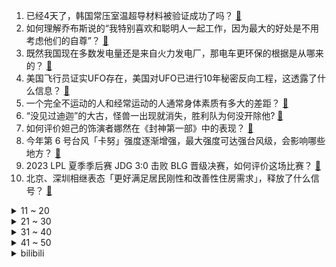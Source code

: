 1. 已经4天了，韩国常压室温超导材料被验证成功了吗？ [:link:](https://www.zhihu.com/question/614426480)
2. 如何理解乔布斯说的“我特别喜欢和聪明人一起工作，因为最大的好处是不用考虑他们的自尊”？ [:link:](https://www.zhihu.com/question/391880688)
3. 既然我国现在多数发电量还是来自火力发电厂，那电车更环保的根据是从哪来的？ [:link:](https://www.zhihu.com/question/613557072)
4. 美国飞行员证实UFO存在，美国对UFO已进行10年秘密反向工程，这透露了什么信息？ [:link:](https://www.zhihu.com/question/614456822)
5. 一个完全不运动的人和经常运动的人通常身体素质有多大的差距？ [:link:](https://www.zhihu.com/question/31694741)
6. “没见过迪迦”的大古，怪兽一出现就消失，胜利队为何没开除他? [:link:](https://www.zhihu.com/question/479370188)
7. 如何评价妲己的饰演者娜然在《封神第一部》中的表现？ [:link:](https://www.zhihu.com/question/614079743)
8. 今年第 6 号台风「卡努」强度逐渐增强，最大强度可达强台风级，会影响哪些地方？ [:link:](https://www.zhihu.com/question/614726695)
9. 2023 LPL 夏季季后赛 JDG 3:0 击败 BLG 晋级决赛，如何评价这场比赛？ [:link:](https://www.zhihu.com/question/614747386)
10. 北京、深圳相继表态「更好满足居民刚性和改善性住房需求」，释放了什么信号？ [:link:](https://www.zhihu.com/question/614750702)
<details>
<summary>11 ~ 20</summary>

11. 暑期购机，有哪些值得入手的 13 代酷睿笔记本？ [:link:](https://www.zhihu.com/question/614730887)
12. 波兰总理发出警报「发现超 100 多名瓦格纳士兵已部署到其边界」，哪些信息值得关注？ [:link:](https://www.zhihu.com/question/614727296)
13. 如何看待2023年7月31日 A股市场？ [:link:](https://www.zhihu.com/question/614577103)
14. 曝亚特兰大前锋赫伊伦德即将加盟曼联，转会费 7000 万欧元，如何评价这项引援交易？ [:link:](https://www.zhihu.com/question/614723262)
15. 你最喜欢的一句诗句是什么? [:link:](https://www.zhihu.com/question/614765760)
16. 在驾校学车过程中，最让你生气的经历是什么？ [:link:](https://www.zhihu.com/question/22192177)
17. 电影《长安三万里》中，那本《河岳英灵集注》为什么没有收藏杜甫的诗？ [:link:](https://www.zhihu.com/question/611812994)
18. 可以分享一下你们每天坚持跑步的原因吗? [:link:](https://www.zhihu.com/question/614715936)
19. 可以推荐给我一个你最近在追的剧吗？ [:link:](https://www.zhihu.com/question/611441399)
20. 上班途中因暴雨、大风天气原因受伤算工伤吗？ [:link:](https://www.zhihu.com/question/614724833)
</details>
<details>
<summary>21 ~ 30</summary>

21. 为什么《崩坏：星穹铁道》里的陶德不使用黑塔的办法返老还童？ [:link:](https://www.zhihu.com/question/614444906)
22. 如今无损音乐已经很普遍，为什么发烧者们始终喜欢用CD碟片听音乐？ [:link:](https://www.zhihu.com/question/561163731)
23. 如何评价《崩坏：星穹铁道》新活动「神奇扑满在哪里」? [:link:](https://www.zhihu.com/question/614424055)
24. 暴雨大风天气窗户、楼下出现了刮来的钱，捡了合法吗？ [:link:](https://www.zhihu.com/question/614723319)
25. 现实中是否存在概率为零的事件？ [:link:](https://www.zhihu.com/question/554764009)
26. 谷歌 DeepMind 利用大模型研发出机器人项目 RT-2，如何评价这一成果？ [:link:](https://www.zhihu.com/question/614768538)
27. 新疆警方通报一车队未经批准穿越自然保护区，致 3 死 1 失踪，发生了什么？哪些信息值得关注？ [:link:](https://www.zhihu.com/question/614432614)
28. 为什么古代老虎被称为大虫？ [:link:](https://www.zhihu.com/question/29161985)
29. 中国男子混合泳接力创历史，破亚洲纪录首夺世锦赛奖牌，如何评价本场比赛？ [:link:](https://www.zhihu.com/question/614771523)
30. 王霜替补登场点球救主，当选全场最佳球员，「在国家队点球都是我罚，所以很坚决」，如何评价她的表现？ [:link:](https://www.zhihu.com/question/614581491)
</details>
<details>
<summary>31 ~ 40</summary>

31. 《封神第一部》票房破 10 亿，如何评价这一票房成绩？你预测本片票房能到多少？ [:link:](https://www.zhihu.com/question/614732121)
32. 爸妈非常爱用拼多多，自己学会的，当年我手把手教他们网购都不行，拼多多是怎么做到的？ [:link:](https://www.zhihu.com/question/614425398)
33. 咖啡馆命名 Doi 被指低俗，上海黄浦区市场监管局表示已立案调查，哪些信息值得关注？ [:link:](https://www.zhihu.com/question/614421114)
34. 带颜色的古诗词有哪些? [:link:](https://www.zhihu.com/question/614587871)
35. 河南村民坐在马扎、轮胎、砖头上听戏，全场爆满，人人能哼两句。为啥在河南，看戏能成为全民参与的「大事」？ [:link:](https://www.zhihu.com/question/613695522)
36. 真正的高中生活是怎样的? [:link:](https://www.zhihu.com/question/598718967)
37. 《长相思》第 14 集拍得如何？有哪些值得关注的剧情点？ [:link:](https://www.zhihu.com/question/614758252)
38. 为什么飞机商务舱一直拉着帘子？ [:link:](https://www.zhihu.com/question/346204250)
39. 《长相思》里小夭有没有爱过相柳？ [:link:](https://www.zhihu.com/question/41279705)
40. 2023 年下半年 A 股中哪三个板块最具上涨潜力？内在逻辑是什么？ [:link:](https://www.zhihu.com/question/614395046)
</details>
<details>
<summary>41 ~ 50</summary>

41. 中央气象台继续发布暴雨红色预警，京津冀等地有大到暴雨，目前当地情况怎么样？你居家办公了吗？ [:link:](https://www.zhihu.com/question/614820714)
42. 《碟中谍 7》等多部好莱坞影片国内票房遇冷，为何卖不动了？好莱坞 IP 市场的黄金时代已经过去了吗？ [:link:](https://www.zhihu.com/question/614717890)
43. 诗人经历大起大落后写尽人生的诗词有哪些？ [:link:](https://www.zhihu.com/question/613702053)
44. 什么样的友谊最让你感到舒适？ [:link:](https://www.zhihu.com/question/612623100)
45. 你有过「旅游过两次以上」的城市吗？这座城市有哪些地方吸引你？ [:link:](https://www.zhihu.com/question/613135889)
46. 乒乓球发球的落点为什么是对称的？ [:link:](https://www.zhihu.com/question/509754421)
47. 目前有哪些机器，称得上是RTX轻薄本？ [:link:](https://www.zhihu.com/question/614112208)
48. 你认为《长相思》在播出后，哪个男性角色能爆火？ [:link:](https://www.zhihu.com/question/558364605)
49. 如何看待当代职场打工人现状：凌晨刷手机跟着受罪的不止是脸，还有越来越干涩的眼？ [:link:](https://www.zhihu.com/question/614255719)
50. 很多大作家，在没出名之前，收入甚微，到底是什么力量在支撑他们熬过人生最艰难的时光，坚持写作下去的？ [:link:](https://www.zhihu.com/question/573075341)
</details><details>
<summary>bilibili</summary>

</details>